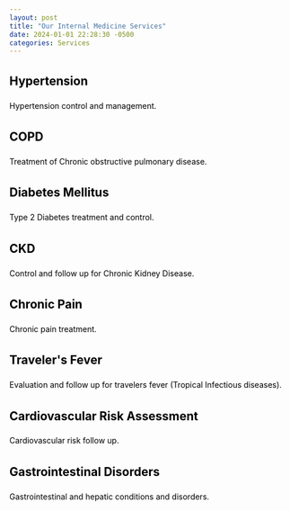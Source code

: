 ```yaml
---
layout: post
title: "Our Internal Medicine Services"
date: 2024-01-01 22:28:30 -0500
categories: Services
---
```


<div class="background-image" style="color: black; line-height: 1.5;">

  <h2 id="hypertension">Hypertension</h2>
  <p>Hypertension control and management.</p>

  <h2 id="copd">COPD</h2>
  <p>Treatment of Chronic obstructive pulmonary disease.</p>

  <h2 id="diabetes">Diabetes Mellitus</h2>
  <p>Type 2 Diabetes treatment and control.</p>

  <h2 id="ckd">CKD</h2>
  <p>Control and follow up for Chronic Kidney Disease.</p>

  <h2 id="chronic-pain">Chronic Pain</h2>
  <p>Chronic pain treatment.</p>

  <h2 id="travelers-fever">Traveler's Fever</h2>
  <p>Evaluation and follow up for travelers fever (Tropical Infectious diseases).</p>

  <h2 id="cardiovascular-risk">Cardiovascular Risk Assessment</h2>
  <p>Cardiovascular risk follow up.</p>

  <h2 id="gastrointestinal-disorders">Gastrointestinal Disorders</h2>
  <p>Gastrointestinal and hepatic conditions and disorders.</p>
</div>
